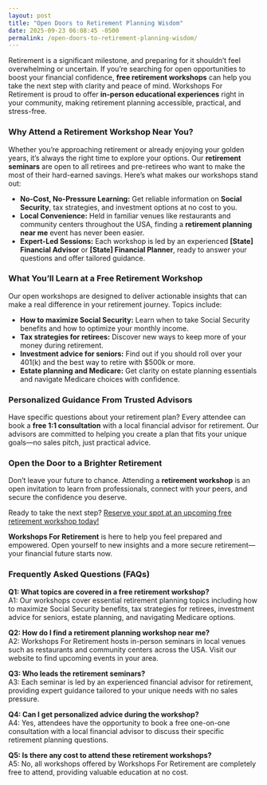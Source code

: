 ```yaml
---
layout: post
title: "Open Doors to Retirement Planning Wisdom"
date: 2025-09-23 06:08:45 -0500
permalink: /open-doors-to-retirement-planning-wisdom/
---
```

Retirement is a significant milestone, and preparing for it shouldn’t feel overwhelming or uncertain. If you’re searching for open opportunities to boost your financial confidence, **free retirement workshops** can help you take the next step with clarity and peace of mind. Workshops For Retirement is proud to offer **in-person educational experiences** right in your community, making retirement planning accessible, practical, and stress-free.

### Why Attend a Retirement Workshop Near You?

Whether you’re approaching retirement or already enjoying your golden years, it’s always the right time to explore your options. Our **retirement seminars** are open to all retirees and pre-retirees who want to make the most of their hard-earned savings. Here’s what makes our workshops stand out:

- **No-Cost, No-Pressure Learning:** Get reliable information on **Social Security**, tax strategies, and investment options at no cost to you.
- **Local Convenience:** Held in familiar venues like restaurants and community centers throughout the USA, finding a **retirement planning near me** event has never been easier.
- **Expert-Led Sessions:** Each workshop is led by an experienced **[State] Financial Advisor** or **[State] Financial Planner**, ready to answer your questions and offer tailored guidance.

### What You’ll Learn at a Free Retirement Workshop

Our open workshops are designed to deliver actionable insights that can make a real difference in your retirement journey. Topics include:

- **How to maximize Social Security:** Learn when to take Social Security benefits and how to optimize your monthly income.
- **Tax strategies for retirees:** Discover new ways to keep more of your money during retirement.
- **Investment advice for seniors:** Find out if you should roll over your 401(k) and the best way to retire with $500k or more.
- **Estate planning and Medicare:** Get clarity on estate planning essentials and navigate Medicare choices with confidence.

### Personalized Guidance From Trusted Advisors

Have specific questions about your retirement plan? Every attendee can book a **free 1:1 consultation** with a local financial advisor for retirement. Our advisors are committed to helping you create a plan that fits your unique goals—no sales pitch, just practical advice.

### Open the Door to a Brighter Retirement

Don’t leave your future to chance. Attending a **retirement workshop** is an open invitation to learn from professionals, connect with your peers, and secure the confidence you deserve.

Ready to take the next step? [Reserve your spot at an upcoming free retirement workshop today!](https://workshopsforretirement.com/)

**Workshops For Retirement** is here to help you feel prepared and empowered. Open yourself to new insights and a more secure retirement—your financial future starts now.

### Frequently Asked Questions (FAQs)

**Q1: What topics are covered in a free retirement workshop?**  
A1: Our workshops cover essential retirement planning topics including how to maximize Social Security benefits, tax strategies for retirees, investment advice for seniors, estate planning, and navigating Medicare options.

**Q2: How do I find a retirement planning workshop near me?**  
A2: Workshops For Retirement hosts in-person seminars in local venues such as restaurants and community centers across the USA. Visit our website to find upcoming events in your area.

**Q3: Who leads the retirement seminars?**  
A3: Each seminar is led by an experienced financial advisor for retirement, providing expert guidance tailored to your unique needs with no sales pressure.

**Q4: Can I get personalized advice during the workshop?**  
A4: Yes, attendees have the opportunity to book a free one-on-one consultation with a local financial advisor to discuss their specific retirement planning questions.

**Q5: Is there any cost to attend these retirement workshops?**  
A5: No, all workshops offered by Workshops For Retirement are completely free to attend, providing valuable education at no cost.

<script type="application/ld+json">
{
  "@context": "https://schema.org",
  "@type": "BlogPosting",
  "headline": "Open Doors to Retirement Planning Wisdom",
  "description": "Workshops For Retirement offers no-cost, in-person educational experiences focused on retirement planning, including Social Security, tax strategies, and investment options.",
  "author": {
    "@type": "Person",
    "name": "Workshops For Retirement"
  },
  "publisher": {
    "@type": "Person",
    "name": "Workshops For Retirement"
  },
  "datePublished": "2024-06-01",
  "mainEntityOfPage": {
    "@type": "WebPage",
    "@id": "https://workshopsforretirement.com/blog/open-doors-to-retirement-planning-wisdom"
  }
}
</script>

<script type="application/ld+json">
{
  "@context": "https://schema.org",
  "@type": "FAQPage",
  "mainEntity": [
    {
      "@type": "Question",
      "name": "What topics are covered in a free retirement workshop?",
      "acceptedAnswer": {
        "@type": "Answer",
        "text": "Our workshops cover essential retirement planning topics including how to maximize Social Security benefits, tax strategies for retirees, investment advice for seniors, estate planning, and navigating Medicare options."
      }
    },
    {
      "@type": "Question",
      "name": "How do I find a retirement planning workshop near me?",
      "acceptedAnswer": {
        "@type": "Answer",
        "text": "Workshops For Retirement hosts in-person seminars in local venues such as restaurants and community centers across the USA. Visit our website to find upcoming events in your area."
      }
    },
    {
      "@type": "Question",
      "name": "Who leads the retirement seminars?",
      "acceptedAnswer": {
        "@type": "Answer",
        "text": "Each seminar is led by an experienced financial advisor for retirement, providing expert guidance tailored to your unique needs with no sales pressure."
      }
    },
    {
      "@type": "Question",
      "name": "Can I get personalized advice during the workshop?",
      "acceptedAnswer": {
        "@type": "Answer",
        "text": "Yes, attendees have the opportunity to book a free one-on-one consultation with a local financial advisor to discuss their specific retirement planning questions."
      }
    },
    {
      "@type": "Question",
      "name": "Is there any cost to attend these retirement workshops?",
      "acceptedAnswer": {
        "@type": "Answer",
        "text": "No, all workshops offered by Workshops For Retirement are completely free to attend, providing valuable education at no cost."
      }
    }
  ]
}
</script>